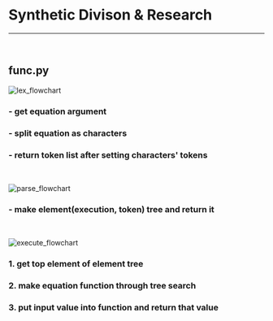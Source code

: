 
# Synthetic Divison & Research

-----

<br/>

## func.py

![lex_flowchart](https://user-images.githubusercontent.com/71556009/181166384-323eb0b8-884a-4518-99f6-05ddf78a9c4a.PNG)

### - get equation argument 
### - split equation as characters
### - return token list after setting characters' tokens

<br/>

![parse_flowchart](https://user-images.githubusercontent.com/71556009/181166394-3b3aa0c1-ce1e-4f8b-b767-ef6bd95be554.PNG)

### - make element(execution, token) tree and return it

<br/>

![execute_flowchart](https://user-images.githubusercontent.com/71556009/181166398-778c3185-8fdd-481f-a533-3d401f77eba9.PNG)

### 1. get top element of element tree
### 2. make equation function through tree search
### 3. put input value into function and return that value

<br/>